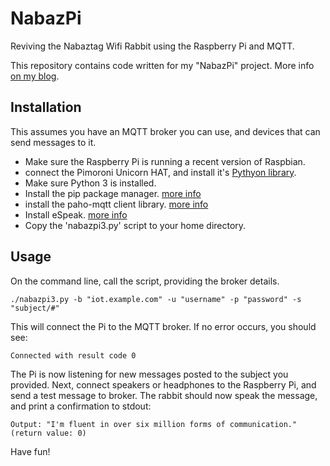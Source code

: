 # NabazPi
Reviving the Nabaztag Wifi Rabbit using the Raspberry Pi and MQTT.

This repository contains code written for my "NabazPi" project. More info [on my blog](https://www.roytanck.com/tag/nabazpi/).

## Installation
This assumes you have an MQTT broker you can use, and devices that can send messages to it.

* Make sure the Raspberry Pi is running a recent version of Raspbian.
* connect the Pimoroni Unicorn HAT, and install it's [Pythyon library](https://github.com/pimoroni/unicorn-hat).
* Make sure Python 3 is installed.
* Install the pip package manager. [more info](https://www.raspberrypi.org/documentation/linux/software/python.md)
* install the paho-mqtt client library. [more info](https://github.com/eclipse/paho.mqtt.python)
* Install eSpeak. [more info](http://elinux.org/RPi_Text_to_Speech_(Speech_Synthesis))
* Copy the 'nabazpi3.py' script to your home directory.

## Usage
On the command line, call the script, providing the broker details.

`./nabazpi3.py -b "iot.example.com" -u "username" -p "password" -s "subject/#"`

This will connect the Pi to the MQTT broker. If no error occurs, you should see:

`Connected with result code 0`

The Pi is now listening for new messages posted to the subject you provided. Next, connect speakers or headphones to the Raspberry Pi, and send a test message to broker. The rabbit should now speak the message, and print a confirmation to stdout:

`Output: "I'm fluent in over six million forms of communication." (return value: 0)`

Have fun!
